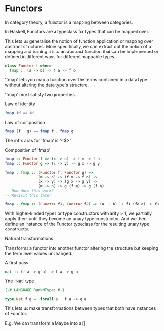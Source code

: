 # Functors 

In category theory, a functor is a mapping between categories.

In Haskell, Functors are a typeclass for types that can be mapped over.

This lets us generalise the notion of function application or mapping over abstract structures. More specifically, we can extract out the notion of a mapping and turning it into an abstract function that can be implemented or defined in different ways for different mappable types.

```haskell
class Functor f where
  fmap :: (a -> b) -> f a -> f b
```

'fmap' lets you map a function over the terms contained in a data type without altering the data type's structure.

'fmap' must satisfy two properties.

Law of identity

```haskell
fmap id == id
```

Law of composition

```haskell
fmap (f . g) == fmap f . fmap g
```

The infix alias for 'fmap' is '<$>'

Composition of 'fmap'

```haskell
fmap :: Functor f => (m -> n) -> f m -> f n
fmap :: Functor g => (x -> y) -> g x -> g y

fmap . fmap :: (Functor f, Functor g) => 
               (m -> n) -> (f m -> f n) -> 
               (x -> y) -> (g x -> g y) -> 
               (m -> n) -> g (f m) -> g (f n)
-- How does this work?
-- Revisit this later

fmap . fmap :: (Functor f1, Functor f2) => (a -> b) -> f1 (f2 a) -> f1 (f2 b)
```

With higher-kinded types or type constructors with arity > 1, we partially apply them until they become an unary type constructor. And we then define an instance of the Functor typeclass for the resulting unary type constructor.

Natural transformations

Transforms a functor into another functor altering the structure but keeping the term level values unchanged.

A first pass

```haskell
nat :: (f a -> g a) -> f a -> g a
```

The 'Nat' type

```haskell
{-# LANGUAGE RankNTypes #-}

type Nat f g =  forall a . f a -> g a
```

This lets us make transformations between types that both have instances of Functor.

E.g. We can transform a Maybe into a [].